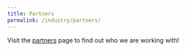 ```yaml
---
title: Partners
permalink: /industry/partners/
---
```

Visit the [partners](/who-we-are/partners/#industry) page to find out who we are working with!